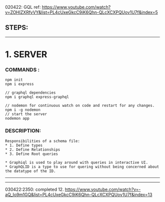 020422: GQL
ref: https://www.youtube.com/watch?v=ZOHIZXRfvVY&list=PL4cUxeGkcC9iK6Qhn-QLcXCXPQUov1U7f&index=5

## STEPS:
---
# 1. SERVER

### COMMANDS :
    npm init
    npm i express

    // graphql dependencies
    npm i graphql express-graphql

    // nodemon for continuous watch on code and restart for any changes.
    npm i -g nodemon
    // start the server
    nodemon app

### DESCRIPTION:
    Responsibilities of a schema file:
    * 1. Define types
    * 2. Define Relationships
    * 3. Define Root queries

    * Graphiql is used to play around with queries in interactive UI.
    * GraphQLID is a type to use for quering without being concerned about the datatype of the ID.
---

---
030422:2350: completed 12.
https://www.youtube.com/watch?v=-aQ_Io9m1GQ&list=PL4cUxeGkcC9iK6Qhn-QLcXCXPQUov1U7f&index=13
